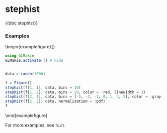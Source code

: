 # stephist

{{doc stephist}}

### Examples

\begin{examplefigure}{}
```julia
using GLMakie
GLMakie.activate!() # hide


data = randn(1000)

f = Figure()
stephist(f[1, 1], data, bins = 10)
stephist(f[1, 2], data, bins = 20, color = :red, linewidth = 3)
stephist(f[2, 1], data, bins = [-5, -2, -1, 0, 1, 2, 5], color = :gray)
stephist(f[2, 2], data, normalization = :pdf)
f
```
\end{examplefigure}

For more examples, see `hist`.
